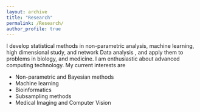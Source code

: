 ```yaml
---
layout: archive
title: "Research"
permalink: /Research/
author_profile: true
---
```

I develop statistical methods in non-parametric analysis, machine learning, high dimensional study, and network Data analysis
, and apply them to problems in biology, and medicine. I am enthusiastic about advanced computing technology. My current interests are

* Non-parametric and Bayesian methods
* Machine learning
* Bioinformatics
* Subsampling methods
* Medical Imaging and Computer Vision

